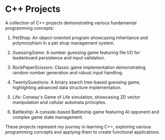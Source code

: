 # C++ Projects

A collection of C++ projects demonstrating various fundamental programming concepts:

1. PetShop: An object-oriented program showcasing inheritance and polymorphism in a pet shop management system.

2. GuessingGame: A number guessing game featuring file I/O for leaderboard persistence and input validation.

3. RockPaperScissors: Classic game implementation demonstrating random number generation and robust input handling.

4. TwentyQuestions: A binary search tree-based guessing game, highlighting advanced data structure implementation.

5. Life: Conway's Game of Life simulation, showcasing 2D vector manipulation and cellular automata principles.

6. Battleship: A console-based Battleship game featuring AI opponent and complex game state management.

These projects represent my journey in learning C++, exploring various programming concepts and applying them to create functional applications.
